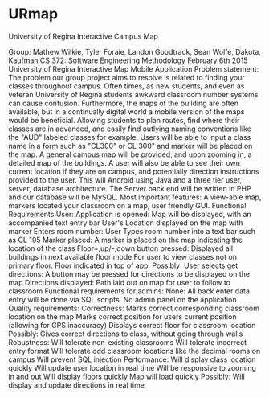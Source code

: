 # URmap
University of Regina Interactive Campus Map

Group: Mathew Wilkie, Tyler Foraie, Landon Goodtrack, Sean Wolfe, Dakota, Kaufman
CS 372: Software Engineering Methodology
February 6th 2015
University of Regina Interactive Map Mobile Application
Problem statement: The problem our group project aims to resolve is related to finding your classes
throughout campus. Often times, as new students, and even as veteran University of Regina students
awkward classroom number systems can cause confusion. Furthermore, the maps of the building are
often available, but in a continually digital world a mobile version of the maps would be beneficial.
Allowing students to plan routes, find where their classes are in advanced, and easily find outlying
naming conventions like the "AUD" labeled classes for example. Users will be able to input a class
name in a form such as "CL300" or CL 300" and marker will be placed on the map. A general campus
map will be provided, and upon zooming in, a detailed map of the buildings. A user will also be able to
see their own current location if they are on campus, and potentially direction instructions provided to
the user. This will Android using Java and a three tier user, server, database architecture. The Server
back end will be written in PHP and our database will be MySQL.
Most important features: A view-able map, markers located your classroom on a map, user friendly
GUI.
Functional Requirements
User:
Application is opened: Map will be displayed, with an accompanied text entry bar
User's Location displayed on the map with marker
Enters room number: User Types room number into a text bar such as CL 105
Marker placed: A marker is placed on the map indicating the location of the class
Floor+,up/-,down button pressed: Displayed all buildings in next available floor mode
For user to view classes not on primary floor. Floor indicated in top of app.
Possibly:
User selects get directions: A button may be pressed for directions to be displayed on the
map
Directions displayed: Path laid out on map for user to follow to classroom
Functional requirements for admins:
None: All back enter data entry will be done via SQL scripts. No admin panel on the application
Quality requirements:
Correctness:
Marks correct corresponding classroom location on the map
Marks correct position for users current position (allowing for GPS inaccuracy)
Displays correct floor for classroom location
Possibly:
Gives correct directions to class, without going through walls
Robustness:
Will tolerate non-existing classrooms
Will tolerate incorrect entry format
Will tolerate odd classroom locations like the decimal rooms on campus
Will prevent SQL injection
Performance:
Will display class location quickly
Will update user location in real time
Will be responsive to zooming in and out
Will display floors quickly
Map will load quickly
Possibly:
Will display and update directions in real time
